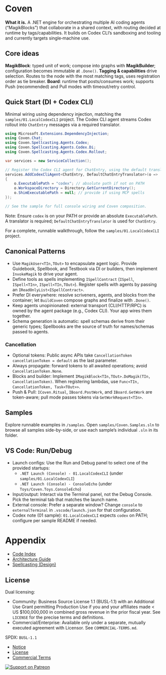 # Coven

**What it is.** A .NET engine for orchestrating multiple AI coding agents (“MagikBlocks”) that collaborate in a shared context, with routing decided at runtime by tags/capabilities. It builds on Codex CLI’s sandboxing and tooling and currently targets single‑machine use.

## Core ideas

**MagikBlock**: typed unit of work; compose into graphs with **MagikBuilder**; configuration becomes immutable at `.Done()`.
**Tagging & capabilities** drive selection. Routes to the node with the most matching tags, uses registration order as tie breaker.
**Board**: runtime that posts/consumes work; supports Push (recommended) and Pull modes with timeout/retry control.

## Quick Start (DI + Codex CLI)

Minimal wiring using dependency injection, matching the `samples/01.LocalCodexCLI` project. The Codex CLI agent streams Codex rollout into `ChatEntry` messages via a required translator.

```csharp
using Microsoft.Extensions.DependencyInjection;
using Coven.Chat;
using Coven.Spellcasting.Agents.Codex;
using Coven.Spellcasting.Agents.Codex.Di;
using Coven.Spellcasting.Agents.Codex.Rollout;

var services = new ServiceCollection();

// Register the Codex CLI agent for ChatEntry, using the default translator.
services.AddCodexCliAgent<ChatEntry, DefaultChatEntryTranslator>(o =>
{
    o.ExecutablePath = "codex"; // absolute path if not on PATH
    o.WorkspaceDirectory = Directory.GetCurrentDirectory();
    o.ShimExecutablePath = null; // provide if using MCP spells
});

// See the sample for full console wiring and Coven composition.
```

Note: Ensure `codex` is on your PATH or provide an absolute `ExecutablePath`. A translator is required; `DefaultChatEntryTranslator` is used for `ChatEntry`.

For a complete, runnable walkthrough, follow the `samples/01.LocalCodexCLI` project.

## Canonical Patterns

- Use `MagikUser<TIn,TOut>` to encapsulate agent logic. Provide Guidebook, Spellbook, and Testbook via DI or builders, then implement `InvokeMagik` to drive your agent.
- Define tools as spells implementing `ISpellContract` (`ISpell`, `ISpell<TIn>`, `ISpell<TIn,TOut>`). Register spells with agents by passing an `IReadOnlyList<ISpellContract>`.
- Prefer DI everywhere: resolve scriveners, agents, and blocks from the container; let `BuildCoven` compose graphs and finalize with `.Done()`.
- Keep agents unopinionated: external transport (CLI/HTTP/RPC) is owned by the agent package (e.g., Codex CLI). Your app wires them together.
- Schema generation is automatic: spell schemas derive from their generic types; Spellbooks are the source of truth for names/schemas passed to agents.

### Cancellation
- Optional tokens: Public async APIs take `CancellationToken cancellationToken = default` as the last parameter.
- Always propagate: forward tokens to all awaited operations; avoid `CancellationToken.None`.
- Blocks and builder: Implement `IMagikBlock<TIn,TOut>.DoMagik(TIn, CancellationToken)`. When registering lambdas, use `Func<TIn, CancellationToken, Task<TOut>>`.
- Push & Pull: `ICoven.Ritual`, `IBoard.PostWork`, and `IBoard.GetWork` are token-aware; pull mode passes tokens via `GetWorkRequest<TIn>`.

## Samples

Explore runnable examples in `/samples`. Open `samples/Coven.Samples.sln` to browse all samples side-by-side, or use each sample’s individual `.sln` in its folder.

## VS Code: Run/Debug

- Launch configs: Use the Run and Debug panel to select one of the provided startups:
  - `.NET Launch (Console) - 01.LocalCodexCLI` (under `samples/01.LocalCodexCLI`)
  - `.NET Launch (Console) - ConsoleEcho` (under `Toys/Coven.Toys.ConsoleEcho`)
- Input/output: Interact via the Terminal panel, not the Debug Console. Pick the terminal tab that matches the launch name.
- External console: Prefer a separate window? Change `console` to `externalTerminal` in `.vscode/launch.json` for that configuration.
- Codex note (01 sample): `01.LocalCodexCLI` expects `codex` on PATH; configure per sample README if needed.

# Appendix 

- [Code Index](/INDEX.md)
- [Architecture Guide](/Architecture/README.md)
- [Spellcasting (Design)](/Architecture/Coven.Spellcasting.md)

## License

Dual licensing:

- Community: Business Source License 1.1 (BUSL‑1.1) with an Additional Use Grant permitting Production Use if you and your affiliates made < US $100,000,000 in combined gross revenue in the prior fiscal year. See `LICENSE` for the precise terms and definitions.
- Commercial/Enterprise: Available only under a separate, mutually executed agreement with Licensor. See `COMMERCIAL-TERMS.md`.

SPDX: `BUSL-1.1`

- [Notice](/NOTICE)
- [License](/LICENSE)
- [Commercial Terms](/COMMERCIAL-TERMS.md)

[![Support on Patreon](https://img.shields.io/badge/Support-Patreon-e85b46?logo=patreon)](https://www.patreon.com/c/Goldenwitch)
